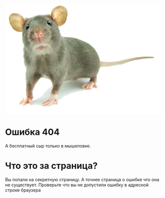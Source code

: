 ![мышь](images/mish.png)

# Ошибка 404
А бесплатный сыр только в мышеловке.

# Что это за страница?
Вы попали на секретную страницу. А точнее страница о ошибке что она не существует.
Проверьте что вы не допустили ошибку в адресной строке браузера